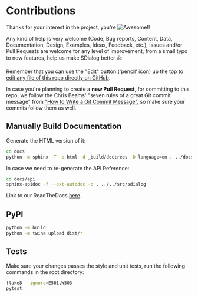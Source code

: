 # Contributions

Thanks for your interest in the project, you're ![Awesome](https://cdn.rawgit.com/sindresorhus/awesome/d7305f38d29fed78fa85652e3a63e154dd8e8829/media/badge.svg)!!

Any kind of help is very welcome (Code, Bug reports, Content, Data, Documentation, Design, Examples, Ideas, Feedback, etc.),  Issues and/or Pull Requests are welcome for any level of improvement, from a small typo to new features, help us make SDialog better :+1:

Remember that you can use the "Edit" button ('pencil' icon) up the top to [edit any file of this repo directly on GitHub](https://help.github.com/en/github/managing-files-in-a-repository/editing-files-in-your-repository).

In case you're planning to create a **new Pull Request**, for committing to this repo, we follow the Chris Beams' "seven rules of a great Git commit message" from ["How to Write a Git Commit Message"](https://chris.beams.io/posts/git-commit/), so make sure your commits follow them as well.

## Manually Build Documentation

Generate the HTML version of it:
```bash
cd docs
python -m sphinx -T -b html -d _build/doctrees -D language=en . ../docs_html
```

In case we need to re-generate the API Reference:
```bash
cd docs/api
sphinx-apidoc -f --ext-autodoc -o . ../../src/sdialog
```

Link to our ReadTheDocs [here](https://app.readthedocs.org/projects/sdialog/builds/28462329/).

## PyPI

```bash
python -m build
python -m twine upload dist/*
```

## Tests

Make sure your changes passes the style and unit tests, run the following commands in the root directory:

```bash
flake8 --ignore=E501,W503
pytest
```

